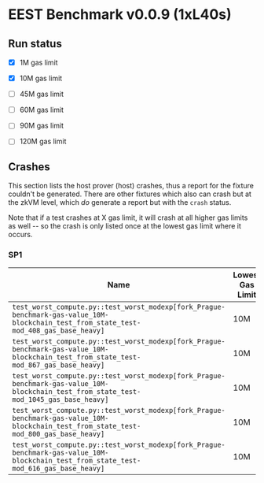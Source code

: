 # EEST Benchmark v0.0.9 (1xL40s)

## Run status
- [X] 1M gas limit
- [X] 10M gas limit
- [ ] 45M gas limit
- [ ] 60M gas limit
- [ ] 90M gas limit
- [ ] 120M gas limit


## Crashes

This section lists the host prover (host) crashes, thus a report for the fixture couldn't be generated. There are other fixtures 
which also can crash but at the zkVM level, which *do* generate a report but with the `crash` status.

Note that if a test crashes at X gas limit, it will crash at all higher gas limits as well -- so the crash is only 
listed once at the lowest gas limit where it occurs.


### SP1
| Name | Lowest Gas Limit | Error |
| ---- | --------- | ----- |
| `test_worst_compute.py::test_worst_modexp[fork_Prague-benchmark-gas-value_10M-blockchain_test_from_state_test-mod_408_gas_base_heavy]` | 10M | Prover process OOM |
| `test_worst_compute.py::test_worst_modexp[fork_Prague-benchmark-gas-value_10M-blockchain_test_from_state_test-mod_867_gas_base_heavy]` | 10M | Prover process OOM |
| `test_worst_compute.py::test_worst_modexp[fork_Prague-benchmark-gas-value_10M-blockchain_test_from_state_test-mod_1045_gas_base_heavy]` | 10M | Prover process OOM |
| `test_worst_compute.py::test_worst_modexp[fork_Prague-benchmark-gas-value_10M-blockchain_test_from_state_test-mod_800_gas_base_heavy]` | 10M | Prover process OOM |
| `test_worst_compute.py::test_worst_modexp[fork_Prague-benchmark-gas-value_10M-blockchain_test_from_state_test-mod_616_gas_base_heavy]` | 10M | Prover process OOM |